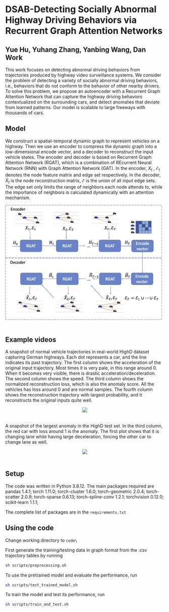 # DSAB-Detecting Socially Abnormal Highway Driving Behaviors via Recurrent Graph Attention Networks

## Yue Hu, Yuhang Zhang, Yanbing Wang, Dan Work

This work focuses on detecting abnormal driving behaviors from trajectories produced by highway video surveillance systems. We consider the problem of detecting a variety of socially abnormal driving behaviors, i.e., behaviors that do not conform to the behavior of other nearby drivers. To solve this problem, we propose an autoencoder with a Recurrent Graph Attention Network that can capture the highway driving behaviors contextualized on the surrounding cars, and detect anomalies that deviate from learned patterns. Our model is scalable to large freeways with thousands of cars. 


## Model

We construct a spatial-temporal dynamic graph to represent vehicles on a highway. Then we use an encoder to compress the dynamic graph into a low-dimensional encode vector, and a decoder to reconstruct the input vehicle states. The encoder and decoder is based on Recurrent Graph Attention Network (RGAT), which is a combination of REcurrent Neural Network (RNN) with Graph Attention Network (GAT). In the encoder, $X_t$ , $\mathcal{E}_t$ denotes the node feature matrix and edge set respectively. In the decoder, $\hat{X}_t$ is the node reconstruction matrix, $\mathcal{E}$ is the union of all input edge sets. The edge set only limits the range of neighbors each node attends to, while the importance of neighbors is calculated dynamically with an attention mechanism.

<div align='center'>
<img src="Figure/model.png"></img>
</div>
<br />

## Example videos

A snapshot of normal vehicle trajectories in real-world HighD dataset capturing German highways. Each dot represents a car, and the line indicates its past trajectory. The first column shows the acceleration of the original input trajectory. Most times it is very pale, in this range around 0. When it becomes very visible, there is drastic acceleration/deceleration. The second column shows the speed. The third column shows the normalized reconstruction loss, which is also the anomaly score. All the vehicles has loss around 0 and are normal samples. The fourth column shows the reconstruction trajectory with largest probability, and it reconstructs the original inputs quite well.

<div align='center'>
<img src="Figure/norm.mov"></img>
</div>
<br />


A snapshot of the largest anomaly in the HighD test set. In the third column, the red car with loss around 1 is the anomaly. The first plot shows that it is changing lane while having large deceleration, forcing the other car to change lane as well.

<div align='center'>
<img src="Figure/abn0.mov"></img>
</div>
<br />


## Setup

The code was written in Python 3.8.12. The main packages required are
pandas                        1.4.1;
torch                         1.11.0;
torch-cluster                 1.6.0;
torch-geometric               2.0.4;
torch-scatter                 2.0.9;
torch-sparse                  0.6.13;
torch-spline-conv             1.2.1;
torchvision                   0.12.0;
scikit-learn                  1.1.1;

The complete list of packages are in the `requirements.txt`

## Using the code

Change working directory to `code\`

First generate the training/testing data in graph format from the .csv trajectory tables by running 


```bash
sh scripts/preprocessing.sh
```

To use the pretrained model and evaluate the performance, run

```bash
sh scripts/test_trained_model.sh
```

To train the model and test its performance, run 

```bash
sh scripts/train_and_test.sh
```

